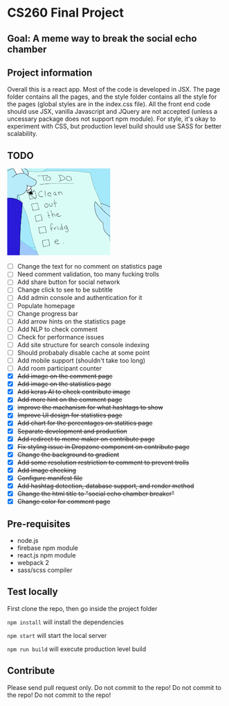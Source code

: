 # CS260 Final Project

## Goal: A meme way to break the social echo chamber

## Project information
Overall this is a react app. Most of the code is developed in JSX. The page folder contains all the pages, and the style folder contains all the style for the pages (global styles are in the index.css file). All the front end code should use JSX, vanilla Javascript and JQuery are not accepted (unless a uncessary package does not support npm module). For style, it's okay to experiment with CSS, but production level build should use SASS for better scalability.

## TODO

<img src="https://raw.githubusercontent.com/tianhaoz95/pics/master/funny-gif-to-todo-list-done.gif" height="200"/>

- [ ] Change the text for no comment on statistics page
- [ ] Need comment validation, too many fucking trolls
- [ ] Add share button for social network
- [ ] Change click to see to be subtitle
- [ ] Add admin console and authentication for it
- [ ] Populate homepage
- [ ] Change progress bar
- [ ] Add arrow hints on the statistics page
- [ ] Add NLP to check comment
- [ ] Check for performance issues
- [ ] Add site structure for search console indexing
- [ ] Should probabaly disable cache at some point
- [ ] Add mobile support (shouldn't take too long)
- [ ] Add room participant counter
- [x] ~~Add image on the comment page~~
- [x] ~~Add image on the statistics page~~
- [x] ~~Add keras AI to check contribute image~~
- [x] ~~Add more hint on the comment page~~
- [x] ~~improve the machanism for what hashtags to show~~
- [x] ~~Improve UI design for statistics page~~
- [x] ~~Add chart for the percentages on statitics page~~
- [x] ~~Separate development and production~~
- [x] ~~Add redirect to meme maker on contribute page~~
- [x] ~~Fix styling issue in Dropzone component on contribute page~~
- [x] ~~Change the background to gradient~~
- [x] ~~Add some resolution restriction to comment to prevent trolls~~
- [x] ~~Add image checking~~
- [x] ~~Configure manifest file~~
- [x] ~~Add hashtag detection, database support, and render method~~
- [x] ~~Change the html title to "social echo chamber breaker"~~
- [x] ~~Change color for comment page~~

## Pre-requisites
* node.js
* firebase npm module
* react.js npm module
* webpack 2
* sass/scss compiler

## Test locally
First clone the repo, then go inside the project folder

`npm install` will install the dependencies

`npm start` will start the local server

`npm run build` will execute production level build

## Contribute
Please send pull request only. Do not commit to the repo! Do not commit to the repo! Do not commit to the repo!
